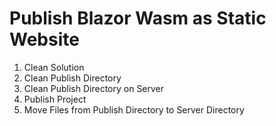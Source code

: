 # Publish Blazor Wasm as Static Website
  1. Clean Solution
  2. Clean Publish Directory
  3. Clean Publish Directory on Server
  4. Publish Project
  5. Move Files from Publish Directory to Server Directory
